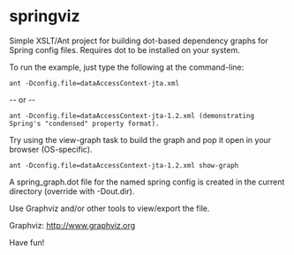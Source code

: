 springviz
=========

Simple XSLT/Ant project for building dot-based dependency graphs for Spring config files.  Requires dot to be installed on your system.

To run the example, just type the following at the command-line:

    ant -Dconfig.file=dataAccessContext-jta.xml

 -- or --

    ant -Dconfig.file=dataAccessContext-jta-1.2.xml (demonstrating Spring's "condensed" property format).

Try using the view-graph task to build the graph and pop it open in your browser (OS-specific).

    ant -Dconfig.file=dataAccessContext-jta-1.2.xml show-graph


A spring_graph.dot file for the named spring config is created in the current directory (override with -Dout.dir).

Use Graphviz and/or other tools to view/export the file.

Graphviz:  http://www.graphviz.org

Have fun!
